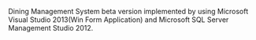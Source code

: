 Dining Management System beta version implemented by using Microsoft Visual Studio 2013(Win Form Application) and Microsoft SQL Server Management Studio 2012.